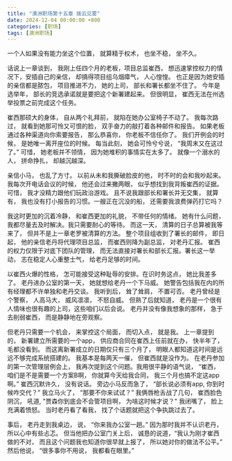 ```yaml
---
title: "澳洲职场第十五章 拨云见雾"
date: 2024-12-04 00:00:00 +800
categories: [职场]
tags: [澳洲职场]
---
```


一个人如果没有能力坐这个位置， 就算精于权术， 也坐不稳， 坐不久。

话说上一章谈到， 我刚上任四个月的老板，项目总监崔西， 想迅速掌控权力的情况下，安插自己的亲信， 却搞得项目组乌烟瘴气， 人心惶惶。 也正是因为她安插的亲信都是脓包， 项目推进不力， 她的上司， 部长和署长都坐不住了。 今年是选举年， 部长的竞选承诺就是要把这个新署建起来。 但很明显， 崔西无法在州选举投票之前完成这个任务。

崔西那硕大的身体， 自从两个礼拜前， 就陷在她办公室椅子不动了。 我每次路过， 就看到她那可怜又可恨的脸， 双手奋力的敲打着各种邮件和报告。 如果老板通过各种渠道向你索要报告， 那么恭喜你， 你老板不信任你了。 我们开例会的时候， 是她唯一离开座位的时候。 每当此刻， 她会可怜兮兮说， “我周末又在这过了。” 可惜， 她老板并不领情， 因为她堆积的事情实在太多了。 就像一个溺水的人， 拼命挣扎， 却越沉越深。

亲信小马， 也乱了方寸。 以前从未和我撕破脸皮的他， 时不时的会和我吵起来。 我每次开电话会议的时候， 他还会过来撇两眼， 似乎想找到我背叛崔西的证据。 可惜， 我才没精力跟他们玩政治游戏。 且不说我跟部长和署长并无交集， 就算有， 我也没有打小报告的习惯。一艘正在沉没的船， 还需要我浪费弹药打它吗？

我这时更加的沉着冷静， 和崔西更加的礼貌， 不带任何的情绪。 她有什么问题， 我都尽量去及时解决。我只需要耐心的等待。 而这一天， 清算的日子总算被我等来了， 但并不是上一章老罗被清算的方法。 整个项目组收到了署长的邮件， 即日起， 他的亲信老丹将代理项目总监， 而崔西则降为副总监， 对老丹汇报。 崔西的权力仅限于对底下团队的管理， 而无法直接对署长和部长汇报。署长这一举动， 志在稳定人心重整士气， 给老丹足够的时间。

以崔西火爆的性格， 怎可能接受这种耻辱的安排。在识时务这点， 她比我差多了。 老丹进办公室的第一天， 她就想给老丹一个下马威。 她警告包括我在内的所有经理都不许单独和老丹交谈。 我听到后， 耸了耸肩， 不置可否。 老丹曾经是个警察， 人高马大， 威风凛凛， 不怒自威。 但熟了后就知道， 老丹是一个很有人情味也很有趣的上司，这些咱们以后会说。 老丹并没有像我想象的那样， 急于去削弱崔西， 而是静静地在旁观察。

但老丹只需要一个机会， 来掌控这个局面， 而切入点， 就是我。 上一章提到的， 新署建立所需要的一个app， 供应商合同在崔西上任前就在办， 快半年了， 毛都没看到。 而这离新署成立的日期仅只有三个月了， 明眼人都知道这时间是远远不够完成系统搭建的。 我基本是每两天一催， 但崔西就是没作为。 在老丹参加的第一次管理层例会上， 我再次提到这个问题。我用很平静的语气说， “崔西， 咱们是不是需要一个方案B啊， 你就算今天给我合同， 我三个月也搞不定这app啊。” 崔西沉默许久， 没有说话。 旁边小马反而急了， “部长说必须有app, 你到时候咋交代？” 我立马火了， “那要不你来试试？” 我俩唇枪舌战了几句， 崔西脸色阴沉， 吼道, "贾森你到底会不会管项目啊， 为啥这时候才说？" 我闭嘴了， 脸上充满着愤怒。 当时老丹看了看我， 找了个话题就把这个争执跳过去了。

事后， 老丹走到我桌边， 说， “你来我办公室一趟。” 因为那时我并不认识老丹， 所以心中有些忐忑。 但当他把办公室门关上后， 诚恳的说道，“我认为刚才崔西做的不对， 而且这个问题我也知道你很早就上报了， 所以她对你的做法不公平。” 然后他说， “很多事你不用说， 我都看在眼里。”



